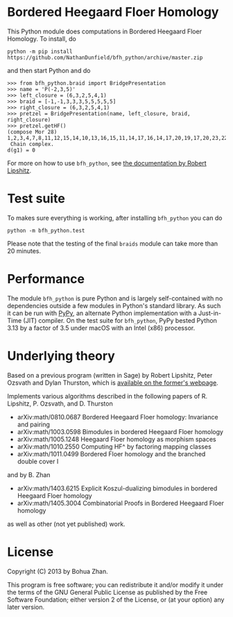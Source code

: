 # Bordered Heegaard Floer Homology

This Python module does computations in Bordered Heegaard Floer
Homology.  To install, do
```
python -m pip install https://github.com/NathanDunfield/bfh_python/archive/master.zip
```
and then start Python and do
```
>>> from bfh_python.braid import BridgePresentation
>>> name = 'P(-2,3,5)'
>>> left_closure = (6,3,2,5,4,1)
>>> braid = [-1,-1,3,3,3,5,5,5,5,5]
>>> right_closure = (6,3,2,5,4,1)
>>> pretzel = BridgePresentation(name, left_closure, braid, right_closure)
>>> pretzel.getHF()
(compose Mor 28) 1,2,3,4,7,8,11,12,15,14,10,13,16,15,11,14,17,16,14,17,20,19,17,20,23,22,20,23,26
 Chain complex.
d(g1) = 0

```
For more on how to use `bfh_python`, see [the documentation by Robert
Lipshitz](https://pages.uoregon.edu/lipshitz/bfh/).

# Test suite

To makes sure everything is working, after installing `bfh_python` you
can do
```
python -m bfh_python.test
```
Please note that the testing of the final `braids` module can take
more than 20 minutes.

# Performance

The module `bfh_python` is pure Python and is largely self-contained
with no dependencies outside a few modules in Python's standard
library.  As such it can be run with [PyPy](https://pypy.org/), an
alternate Python implementation with a Just-in-Time (JIT) compiler.
On the test suite for `bfh_python`, PyPy bested Python 3.13 by a
factor of 3.5 under macOS with an Intel (x86) processor.


# Underlying theory

Based on a previous program (written in Sage) by Robert Lipshitz,
Peter Ozsvath and Dylan Thurston, which is [available on the former's
webpage](https://pages.uoregon.edu/lipshitz/Code/).

Implements various algorithms described in the following papers of
R. Lipshitz, P. Ozsvath, and D. Thurston

- arXiv:math/0810.0687 Bordered Heegaard Floer homology: Invariance and pairing
- arXiv:math/1003.0598 Bimodules in bordered Heegaard Floer homology
- arXiv:math/1005.1248 Heegaard Floer homology as morphism spaces
- arXiv:math/1010.2550 Computing HF^ by factoring mapping classes
- arXiv:math/1011.0499 Bordered Floer homology and the branched double cover I

and by B. Zhan

- arXiv:math/1403.6215 Explicit Koszul-dualizing bimodules in bordered Heegaard Floer homology
- arXiv:math/1405.3004 Combinatorial Proofs in Bordered Heegaard Floer homology

as well as other (not yet published) work.

# License

Copyright (C) 2013 by Bohua Zhan.

This program is free software; you can redistribute it and/or modify it under
the terms of the GNU General Public License as published by the Free Software
Foundation; either version 2 of the License, or (at your option) any later
version.
